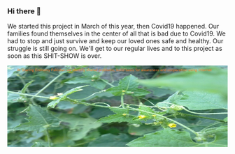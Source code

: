 ﻿### Hi there 👋

We started this project in March of this year, then Covid19 happened. Our families found themselves in the center of all that is bad due to Covid19. We had to stop and just survive and keep our loved ones safe and healthy. Our struggle is still going on. We'll get to our regular lives and to this project as soon as this SHIT-SHOW is over.

<!--
**sharingeconomypakistan/sharingeconomypakistan** is a ✨ _special_ ✨ repository because its `README.md` (this file) appears on your GitHub profile.

Here are some ideas to get you started:

- 🔭 I’m currently working on ...
- 🌱 I’m currently learning ...
- 👯 I’m looking to collaborate on ...
- 🤔 I’m looking for help with ...
- 💬 Ask me about ...
- 📫 How to reach me: ...
- 😄 Pronouns: ...
- ⚡ Fun fact: ...
-->

<!--
At **Sharing Economy Pakistan** we identify shared problems, build basis for awareness and cooperation using Internet.
-->

![karela](bittergourd-titled.jpg)
